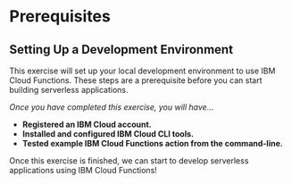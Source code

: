 <!--
#
# Licensed to the Apache Software Foundation (ASF) under one or more
# contributor license agreements.  See the NOTICE file distributed with
# this work for additional information regarding copyright ownership.
# The ASF licenses this file to You under the Apache License, Version 2.0
# (the "License"); you may not use this file except in compliance with
# the License.  You may obtain a copy of the License at
#
#     http://www.apache.org/licenses/LICENSE-2.0
#
# Unless required by applicable law or agreed to in writing, software
# distributed under the License is distributed on an "AS IS" BASIS,
# WITHOUT WARRANTIES OR CONDITIONS OF ANY KIND, either express or implied.
# See the License for the specific language governing permissions and
# limitations under the License.
#
-->

# Prerequisites

## Setting Up a Development Environment

This exercise will set up your local development environment to use IBM Cloud Functions. These steps are a prerequisite before you can start building serverless applications.

_Once you have completed this exercise, you will have…_

* **Registered an IBM Cloud account.**
* **Installed and configured IBM Cloud CLI tools.**
* **Tested example IBM Cloud Functions action from the command-line.**

Once this exercise is finished, we can start to develop serverless applications using IBM Cloud Functions!
